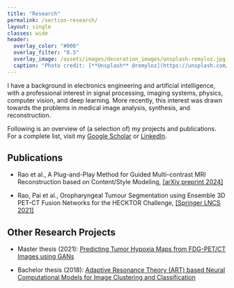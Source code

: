 ```yaml
---
title: "Research"
permalink: /section-research/
layout: single
classes: wide
header:
  overlay_color: "#000"
  overlay_filter: "0.5"
  overlay_image: /assets/images/decoration_images/unsplash-remyloz.jpg
  caption: "Photo credit: [**Unsplash** @remyloz](https://unsplash.com/@remyloz)"
---
```


I have a background in electronics engineering and artificial intelligence, with a professional interest in signal processing, imaging systems, physics, computer vision, and deep learning. More recently, this interest was drawn towards the problems in medical image analysis, synthesis, and reconstruction.

Following is an overview of (a selection of) my projects and publications. For a complete list, visit my [Google Scholar](https://scholar.google.com/citations?user=aNaTofQAAAAJ&hl=en) or [LinkedIn](https://www.linkedin.com/in/chinmay_rao).


## Publications

- Rao et al., A Plug-and-Play Method for Guided Multi-contrast MRI Reconstruction based on Content/Style Modeling, [[arXiv preprint 2024]](https://arxiv.org/abs/2409.13477)

- Rao, Pai et al., Oropharyngeal Tumour Segmentation using Ensemble 3D PET-CT Fusion Networks for the HECKTOR Challenge, [[Springer LNCS 2021]](https://link.springer.com/chapter/10.1007/978-3-030-67194-5_8)



## Other Research Projects

- Master thesis (2021): [Predicting Tumor Hypoxia Maps from FDG-PET/CT Images using GANs](https://github.com/cnmy-ro/master-thesis)

- Bachelor thesis (2018): [Adaptive Resonance Theory (ART) based Neural Computational Models for Image Clustering and Classification](professional_profile/projects/2018-11-btech-final-art.md)

